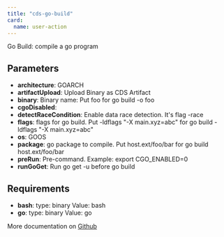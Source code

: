 ```yaml
---
title: "cds-go-build"
card:
  name: user-action
---
```


Go Build: compile a go program

## Parameters

* **architecture**: GOARCH
* **artifactUpload**: Upload Binary as CDS Artifact
* **binary**: Binary name: Put foo for go build -o foo
* **cgoDisabled**: 
* **detectRaceCondition**: Enable data race detection. It's flag -race
* **flags**: flags for go build. Put -ldflags "-X main.xyz=abc" for go build -ldflags "-X main.xyz=abc"
* **os**: GOOS
* **package**: go package to compile. Put host.ext/foo/bar for go build host.ext/foo/bar
* **preRun**: Pre-command. Example: export CGO_ENABLED=0
* **runGoGet**: Run go get -u before go build


## Requirements

* **bash**: type: binary Value: bash
* **go**: type: binary Value: go


More documentation on [Github](https://github.com/ovh/cds/tree/master/contrib/actions/cds-go-build.yml)


